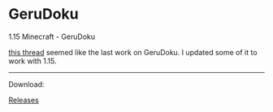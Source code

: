 # GeruDoku
1.15 Minecraft - GeruDoku

[this thread](https://www.minecraftforum.net/forums/mapping-and-modding-java-edition/resource-packs/2895569-gerudoku-legacy-thread-1-14-coming-soon-32x) seemed like the last work on GeruDoku. I updated some of it to work with 1.15.
- - - -

Download:

[Releases](https://github.com/Syberiyxx/gerudoku/releases/)
